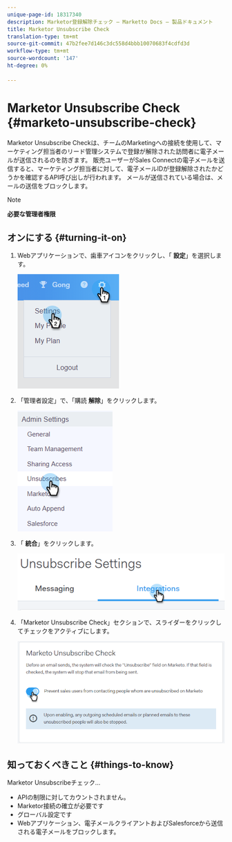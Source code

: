 ```yaml
---
unique-page-id: 18317340
description: Marketor登録解除チェック — Marketto Docs — 製品ドキュメント
title: Marketor Unsubscribe Check
translation-type: tm+mt
source-git-commit: 47b2fee7d146c3dc558d4bbb10070683f4cdfd3d
workflow-type: tm+mt
source-wordcount: '147'
ht-degree: 0%

---
```



# Marketor Unsubscribe Check {#marketo-unsubscribe-check}

Marketor Unsubscribe Checkは、チームのMarketingへの接続を使用して、マーケティング担当者のリード管理システムで登録が解除された訪問者に電子メールが送信されるのを防ぎます。 販売ユーザーがSales Connectの電子メールを送信すると、マーケティング担当者に対して、電子メールIDが登録解除されたかどうかを確認するAPI呼び出しが行われます。 メールが送信されている場合は、メールの送信をブロックします。

>[!NOTE]
>
>**必要な管理者権限**

## オンにする {#turning-it-on}

1. Webアプリケーションで、歯車アイコンをクリックし、「 **設定**」を選択します。

   ![](assets/one-2.png)

1. 「管理者設定」で、「購読 **解除**」をクリックします。

   ![](assets/two-3.png)

1. 「 **統合**」をクリックします。

   ![](assets/three-3.png)

1. 「Marketor Unsubscribe Check」セクションで、スライダーをクリックしてチェックをアクティブにします。

   ![](assets/four-2.png)

## 知っておくべきこと {#things-to-know}

Marketor Unsubscribeチェック…

* APIの制限に対してカウントされません。
* Marketor接続の確立が必要です
* グローバル設定です
* Webアプリケーション、電子メールクライアントおよびSalesforceから送信される電子メールをブロックします。

